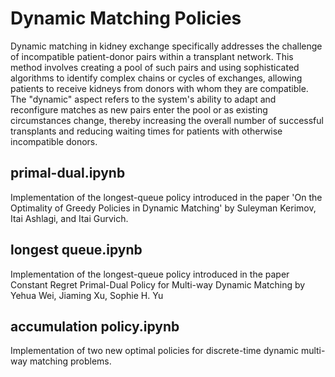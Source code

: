 ﻿# Dynamic Matching Policies

Dynamic matching in kidney exchange specifically addresses the challenge of incompatible patient-donor pairs within a transplant network. This method involves creating a pool of such pairs and using sophisticated algorithms to identify complex chains or cycles of exchanges, allowing patients to receive kidneys from donors with whom they are compatible. The "dynamic" aspect refers to the system's ability to adapt and reconfigure matches as new pairs enter the pool or as existing circumstances change, thereby increasing the overall number of successful transplants and reducing waiting times for patients with otherwise incompatible donors.

## primal-dual.ipynb
Implementation of the longest-queue policy introduced in the paper 'On the Optimality of Greedy Policies in Dynamic Matching' by Suleyman Kerimov, Itai Ashlagi, and Itai Gurvich.

## longest queue.ipynb
Implementation of the longest-queue policy introduced in the paper Constant Regret Primal-Dual Policy for Multi-way Dynamic Matching by Yehua Wei, Jiaming Xu, Sophie H. Yu

## accumulation policy.ipynb
Implementation of two new optimal policies for discrete-time dynamic multi-way matching problems.
